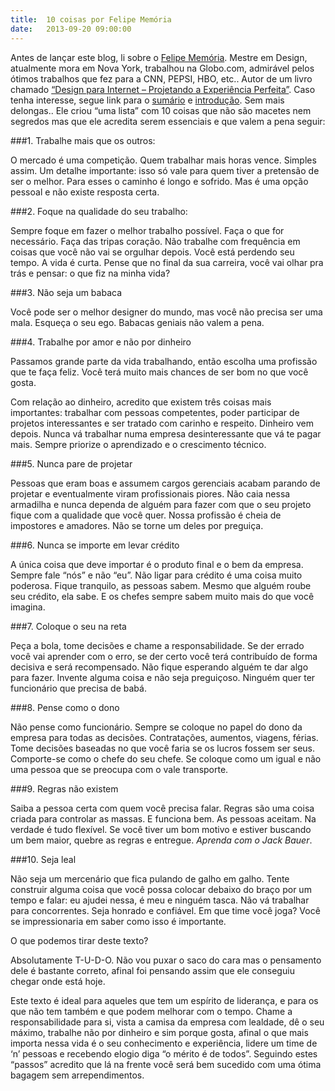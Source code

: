 ```yaml
---
title:  10 coisas por Felipe Memória
date:   2013-09-20 09:00:00
---
```


Antes de lançar este blog, li sobre o [Felipe Memória](http://www.fmemoria.com/ "Site do Felipe Memória"). Mestre em Design, atualmente mora em Nova York, trabalhou na Globo.com,  admirável pelos ótimos trabalhos que fez para a CNN, PEPSI, HBO, etc.. Autor de um livro chamado [“Design para Internet – Projetando a Experiência Perfeita”](http://www.buscape.com.br/design-para-a-internet-felipe-memoria-8535218769.html#precos "Pesquisa do livro no buscapé").
Caso tenha interesse, segue link para o [sumário][sumario] e [introdução][introducao]. Sem mais delongas..  Ele criou “uma lista” com 10 coisas que não são macetes nem segredos mas que ele acredita serem essenciais e que valem a pena seguir:

###1. Trabalhe mais que os outros:

O mercado é uma competição. Quem trabalhar mais horas vence. Simples assim. Um detalhe importante: isso só vale para quem tiver a pretensão de ser o melhor. Para esses o caminho é longo e sofrido. Mas é uma opção pessoal e não existe resposta certa.

###2. Foque na qualidade do seu trabalho:

Sempre foque em fazer o melhor trabalho possível. Faça o que for necessário. Faça das tripas coração. Não trabalhe com frequência em coisas que você não vai se orgulhar depois. Você está perdendo seu tempo. A vida é curta. Pense que no final da sua carreira, você vai olhar pra trás e pensar: o que fiz na minha vida?

###3. Não seja um babaca

Você pode ser o melhor designer do mundo, mas você não precisa ser uma mala. Esqueça o seu ego. Babacas geniais não valem a pena.

###4. Trabalhe por amor e não por dinheiro

Passamos grande parte da vida trabalhando, então escolha uma profissão que te faça feliz. Você terá muito mais chances de ser bom no que você gosta.

Com relação ao dinheiro, acredito que existem três coisas mais importantes: trabalhar com pessoas competentes, poder participar de projetos interessantes e ser tratado com carinho e respeito. Dinheiro vem depois. Nunca vá trabalhar numa empresa desinteressante que vá te pagar mais. Sempre priorize o aprendizado e o crescimento técnico.

###5. Nunca pare de projetar

Pessoas que eram boas e assumem cargos gerenciais acabam parando de projetar e eventualmente viram profissionais piores. Não caia nessa armadilha e nunca dependa de alguém para fazer com que o seu projeto fique com a qualidade que você quer. Nossa profissão é cheia de impostores e amadores. Não se torne um deles por preguiça.

###6. Nunca se importe em levar crédito

A única coisa que deve importar é o produto final e o bem da empresa. Sempre fale “nós” e não “eu”. Não ligar para crédito é uma coisa muito poderosa. Fique tranquilo, as pessoas sabem. Mesmo que alguém roube seu crédito, ela sabe. E os chefes sempre sabem muito mais do que você imagina.

###7. Coloque o seu na reta

Peça a bola, tome decisões e chame a responsabilidade. Se der errado você vai aprender com o erro, se der certo você terá contribuído de forma decisiva e será recompensado. Não fique esperando alguém te dar algo para fazer. Invente alguma coisa e não seja preguiçoso. Ninguém quer ter funcionário que precisa de babá.

###8. Pense como o dono

Não pense como funcionário. Sempre se coloque no papel do dono da empresa para todas as decisões. Contratações, aumentos, viagens, férias. Tome decisões baseadas no que você faria se os lucros fossem ser seus. Comporte-se como o chefe do seu chefe. Se coloque como um igual e não uma pessoa que se preocupa com o vale transporte.

###9. Regras não existem

Saiba a pessoa certa com quem você precisa falar. Regras são uma coisa criada para controlar as massas. E funciona bem. As pessoas aceitam. Na verdade é tudo flexível. Se você tiver um bom motivo e estiver buscando um bem maior, quebre as regras e entregue. *Aprenda com o Jack Bauer*.

###10. Seja leal

Não seja um mercenário que fica pulando de galho em galho. Tente construir alguma coisa que você possa colocar debaixo do braço por um tempo e falar: eu ajudei nessa, é meu e ninguém tasca. Não vá trabalhar para concorrentes. Seja honrado e confiável. Em que time você joga? Você se impressionaria em saber como isso é importante.

O que podemos tirar deste texto?

Absolutamente T-U-D-O. Não vou puxar o saco do cara mas o pensamento dele é bastante correto, afinal foi pensando assim que ele conseguiu chegar onde está hoje.

Este texto é ideal para aqueles que tem um espírito de liderança, e para os que não tem também e que podem melhorar com o tempo. Chame a responsabilidade para si, vista a camisa da empresa com lealdade, dê o seu máximo, trabalhe não por dinheiro e sim porque gosta, afinal o que mais importa nessa vida é o seu conhecimento e experiência, lidere um time de ‘n’ pessoas e recebendo elogio diga “o mérito é de todos”. Seguindo estes “passos” acredito que lá na frente você será bem sucedido com uma ótima bagagem sem arrependimentos.


[sumario]: http://www.experienciaperfeita.org/portal/images/sumario_design_para_a_internet.pdf
[introducao]: http://www.experienciaperfeita.org/portal/images/introducao_design_para_a_internet.pdf